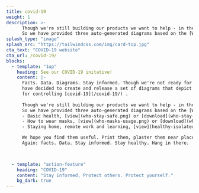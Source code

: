 ```yaml
---
title: covid-19
weight: 1
description: >-
      Though we're still building our products we want to help - in the way we know best.
      So we have provided three auto-generated diagrams based on the [World Health Organization](http://who.int) information.
splash_type: "image"
splash_src: "https://tailwindcss.com/img/card-top.jpg"
cta_text: "COVID-19 website"
cta_url: /covid-19/
blocks:
  - template: "1up"
    heading: See our COVID-19 initative!
    content: |-
      Facts. Data. Diagrams. Stay informed. Though we're not ready for prime time we
      have decided to create and release a set of diagrams that depict the basic processes
      for controlling [covid-19](/covid-19/) .  
      
      Though we're still building our products we want to help - in the way we know best.
      So we have provided three auto-generated diagrams based on the [World Health Organization](http://who.int) information.
      - Basic health, [view](who-stay-safe.png) or [download](who-stay-safe.pdf)
      - How to wear masks, [view](who-masks-usage.png) or [download](who-masks-usage.pdf)
      - Staying home, remote work and learning, [view](healthy-isolated-and-remote.png) or [download](healthy-isolated-and-remote.pdf)

      We hope you find them useful. Print them, plaster them near places where people need to be reminded.
      Again: facts. Data. Stay informed. Stay healthy. Hang in there.


   
  - template: "action-feature"
    heading: "COVID-19"
    content: "Stay informed, Protect others. Protect yourself."
    bg_dark: true
---
```

